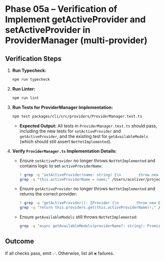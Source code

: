 # Phase 05a – Verification of Implement getActiveProvider and setActiveProvider in ProviderManager (multi-provider)

## Verification Steps

1.  **Run Typecheck:**
    ```bash
    npm run typecheck
    ```
2.  **Run Linter:**
    ```bash
    npm run lint
    ```
3.  **Run Tests for ProviderManager Implementation:**

    ```bash
    npm test packages/cli/src/providers/ProviderManager.test.ts
    ```

    - **Expected Output:** All tests in `ProviderManager.test.ts` should pass, including the new tests for `setActiveProvider` and `getActiveProvider`, and the existing test for `getAvailableModels` (which should still assert `NotYetImplemented`).

4.  **Verify `ProviderManager.ts` Implementation Details:**
    - Ensure `setActiveProvider` no longer throws `NotYetImplemented` and contains logic to set `activeProviderName`:
      ```bash
      ! grep -q "setActiveProvider(name: string) {\n        throw new Error('NotYetImplemented');" /Users/acoliver/projects/gemini-code/gemini-cli/packages/cli/src/providers/ProviderManager.ts
      grep -q "this.activeProviderName = name;" /Users/acoliver/projects/gemini-code/gemini-cli/packages/cli/src/providers/ProviderManager.ts
      ```
    - Ensure `getActiveProvider` no longer throws `NotYetImplemented` and returns the correct provider:
      ```bash
      ! grep -q "getActiveProvider(): IProvider {\n        throw new Error('NotYetImplemented');" /Users/acoliver/projects/gemini-code/gemini-cli/packages/cli/src/providers/ProviderManager.ts
      grep -q "return this.providers.get(this.activeProviderName)!;" /Users/acoliver/projects/gemini-code/gemini-cli/packages/cli/src/providers/ProviderManager.ts
      ```
    - Ensure `getAvailableModels` still throws `NotYetImplemented`:
      ```bash
      grep -q "async getAvailableModels(providerName?: string): Promise<any[]> {\n        throw new Error('NotYetImplemented');" /Users/acoliver/projects/gemini-code/gemini-cli/packages/cli/src/providers/ProviderManager.ts
      ```

## Outcome

If all checks pass, emit `✅`. Otherwise, list all `❌` failures.
